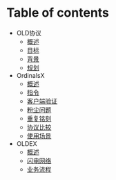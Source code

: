 # Table of contents

* OLD协议
  * [概述](introduction/introduction.md)
  * [目标](introduction/goal.md)
  * [背景](introduction/background.md)
  * [规划](introduction/roadmap.md)
* OrdinalsX
  * [概述](OrdX/README.md)
  * [指令](OrdX/instruct.md)
  * [客户端验证](OrdX/appverify.md)
  * [粉尘问题](OrdX/dust.md)
  * [重复铭刻](OrdX/multiscribe.md)
  * [协议比较](OrdX/compare.md)
  * [使用场景](OrdX/usecase.md)
* OLDEX
  * [概述](oldex/README.md)
  * [闪电网络](oldex/lightning.md)
  * [业务流程](oldex/workflow.md)
